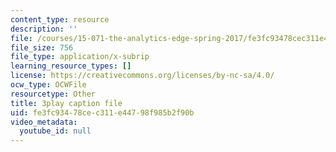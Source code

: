 ```yaml
---
content_type: resource
description: ''
file: /courses/15-071-the-analytics-edge-spring-2017/fe3fc93478cec311e44798f985b2f90b_1r6cLE2BoTA.srt
file_size: 756
file_type: application/x-subrip
learning_resource_types: []
license: https://creativecommons.org/licenses/by-nc-sa/4.0/
ocw_type: OCWFile
resourcetype: Other
title: 3play caption file
uid: fe3fc934-78ce-c311-e447-98f985b2f90b
video_metadata:
  youtube_id: null
---
```

